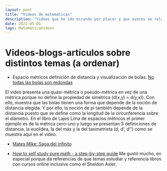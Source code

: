 ```yaml
---
layout: post
title: "Videos de matemáticas"
description: "Videos que he ido mirando por placer y que aveces se relacionan con temas de algún curso (directamente)"
date: 2022-05-01
tags: MatemáticaVideos
---
```



# Videos-blogs-artículos sobre distintos temas (a ordenar)

- Espacio métricos definición de distancia y visualización de bolas: [No todas las bolas son redondas](https://www.youtube.com/watch?v=MgEp4Gb9TCA)

El video presenta una quási-métrica o pseudo-métrica en vez de una métrica porque no define la propiedad de simétrica (d(x,y) = d(y,x)). Con ello, muestra que las bolas tienen una forma que depende de la noción de distancia elegida. 
Y por ello, la noción de pi también depende de la distancia puesto que se define como la longitud de la circunferencia sobre el diámetro. En el libro de Lajes Lima de espacios métricos el primer ejemplo es de la métrica cero-uno y luego se presentan 3 definiciones de distancia, la euclidea, la del máx y la del taximetrista (d, d', d'') como se muestra aquí en el video.

- [Mates Mike: Saga del infinito](https://www.youtube.com/watch?v=GejDsZ0MDrA&list=PL8Zitp9-nYhsKQUmPkoh7fX1p7wb8VfD-)

- [How to self study pure math - a step-by-step guide](https://www.youtube.com/watch?v=byNaO_zn2fI) Me gustó mucho, en especial porque da referencias de que temas estudiar y referencia libros con cursos online inclusive como el Sheldon Axler.
